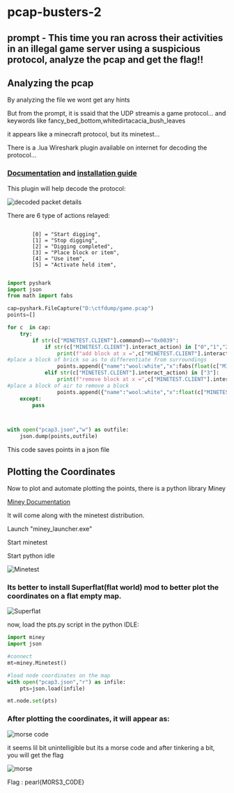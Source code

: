 # pcap-busters-2 

## prompt - This time you ran across their activities in an illegal game server using a suspicious protocol, analyze the pcap and get the flag!!


## Analyzing the pcap

By analyzing the file we wont get any hints 

But from the prompt, it is ssaid that the UDP streamis a game protocol...
and keywords like fancy_bed_bottom,whitedirtacacia_bush_leaves

it appears like a minecraft protocol, but its minetest...

There is a .lua  Wireshark plugin available on internet for decoding the protocol...


### [Documentation](https://github.com/minetest/minetest/blob/master/util/wireshark/minetest.lua) and [installation guide](https://stackoverflow.com/questions/27978243/adding-plugin-for-a-custom-protocol-into-wireshark)

This plugin will help decode the protocol:

![decoded packet details](image.png)

There are 6 type of actions relayed:
```

        [0] = "Start digging",
		[1] = "Stop digging",
		[2] = "Digging completed",
		[3] = "Place block or item",
		[4] = "Use item",
		[5] = "Activate held item",
```

```python

import pyshark
import json 
from math import fabs

cap=pyshark.FileCapture("D:\ctfdump/game.pcap")
points=[]

for c  in cap:
	try:
		if str(c["MINETEST.CLIENT"].command)=="0x0039":
			if str(c["MINETEST.CLIENT"].interact_action) in ["0","1","2"]:
				print(f"add block at x =",c["MINETEST.CLIENT"].interact_pointed_above_x," y = ",c["MINETEST.CLIENT"]._get_all_fields_with_alternates()[-2].show," z = ",c["MINETEST.CLIENT"]._get_all_fields_with_alternates()[-1].show)
#place a block of brick so as to differentiate from surroundings
				points.append({"name":"wool:white","x":fabs(float(c["MINETEST.CLIENT"].interact_pointed_above_x)),"y":10*fabs(float(c["MINETEST.CLIENT"]._get_all_fields_with_alternates()[-1].show)),"z":fabs(float(c["MINETEST.CLIENT"]._get_all_fields_with_alternates()[-2].show))})			
			elif str(c["MINETEST.CLIENT"].interact_action) in ["3"]:
				print(f"remove block at x =",c["MINETEST.CLIENT"].interact_pointed_above_x," y = ",c["MINETEST.CLIENT"]._get_all_fields_with_alternates()[-2].show," z = ",c["MINETEST.CLIENT"]._get_all_fields_with_alternates()[-1].show)
#place a block of air to remove a block
				points.append({"name":"wool:white","x":float(c["MINETEST.CLIENT"].interact_pointed_above_x),"y":float(c["MINETEST.CLIENT"]._get_all_fields_with_alternates()[-2].show),"z":float(c["MINETEST.CLIENT"]._get_all_fields_with_alternates()[-1].show)})			
	except:
		pass 



with open("pcap3.json","w") as outfile:
	json.dump(points,outfile)

```

This code saves points in a json file

## Plotting the Coordinates

Now to plot and automate plotting the points, there is a python library Miney 

[Miney Documentation](https://miney.readthedocs.io/en/latest/objects/Node.html)

It will come along with the minetest distribution.

Launch "miney_launcher.exe"

Start minetest

Start python idle

![Minetest](image-1.png)

### Its better to install Superflat(flat world) mod to better plot the coordinates on a flat empty map.

![Superflat](image-2.png)

now, load the pts.py script in the python IDLE:
```python
import miney
import json

#connect 
mt=miney.Minetest()

#load node coordinates on the map
with open("pcap3.json","r") as infile:
	pts=json.load(infile)

mt.node.set(pts)
```
### After plotting the coordinates, it will appear as:

![morse code](image-3.png)

it seems lil bit unintelligible but its a morse code and after tinkering a bit, you will get the flag

![morse](ans.jpg)

Flag : pearl{M0RS3_C0DE}




